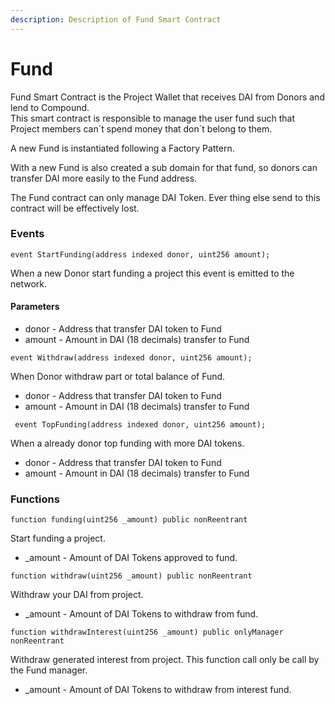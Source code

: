 ```yaml
---
description: Description of Fund Smart Contract
---
```


# Fund



Fund Smart Contract is the Project Wallet that receives DAI from Donors and lend to Compound.  
This smart contract is responsible to manage the user fund such that Project members can´t spend money that don´t belong to them.

A new Fund is instantiated following a Factory Pattern.

With a new Fund is also created a sub domain for that fund, so donors can transfer DAI more easily to the Fund address.

The Fund contract can only manage DAI Token. Ever thing else send to this contract will be effectively lost.

### Events

```text
event StartFunding(address indexed donor, uint256 amount);
```

When a new Donor start funding a project this event is emitted to the network.

#### Parameters 

* donor - Address that transfer DAI token to Fund
* amount - Amount in DAI \(18 decimals\) transfer to Fund

```text
event Withdraw(address indexed donor, uint256 amount);
```

When Donor withdraw part or total balance of Fund.

* donor - Address that transfer DAI token to Fund
* amount - Amount in DAI \(18 decimals\) transfer to Fund

```text
 event TopFunding(address indexed donor, uint256 amount);
```

When a already donor top funding with more DAI tokens. 

* donor - Address that transfer DAI token to Fund
* amount - Amount in DAI \(18 decimals\) transfer to Fund

### Functions

```text
function funding(uint256 _amount) public nonReentrant
```

Start funding a project.

* \_amount - Amount of DAI Tokens approved to fund.

```text
function withdraw(uint256 _amount) public nonReentrant
```

Withdraw your DAI from project.

* \_amount - Amount of DAI Tokens to withdraw from fund.

```text
function withdrawInterest(uint256 _amount) public onlyManager nonReentrant
```

Withdraw generated interest from project. This function call only be call by the Fund manager.

* \_amount - Amount of DAI Tokens to withdraw from interest fund.



